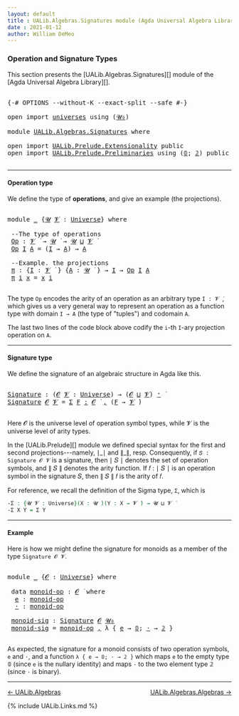 ```yaml
---
layout: default
title : UALib.Algebras.Signatures module (Agda Universal Algebra Library)
date : 2021-01-12
author: William DeMeo
---
```


### <a id="operation-and-signature-types">Operation and Signature Types</a>

This section presents the [UALib.Algebras.Signatures][] module of the [Agda Universal Algebra Library][].

<pre class="Agda">

<a id="338" class="Symbol">{-#</a> <a id="342" class="Keyword">OPTIONS</a> <a id="350" class="Pragma">--without-K</a> <a id="362" class="Pragma">--exact-split</a> <a id="376" class="Pragma">--safe</a> <a id="383" class="Symbol">#-}</a>

<a id="388" class="Keyword">open</a> <a id="393" class="Keyword">import</a> <a id="400" href="universes.html" class="Module">universes</a> <a id="410" class="Keyword">using</a> <a id="416" class="Symbol">(</a><a id="417" href="universes.html#504" class="Primitive">𝓤₀</a><a id="419" class="Symbol">)</a>

<a id="422" class="Keyword">module</a> <a id="429" href="UALib.Algebras.Signatures.html" class="Module">UALib.Algebras.Signatures</a> <a id="455" class="Keyword">where</a>

<a id="462" class="Keyword">open</a> <a id="467" class="Keyword">import</a> <a id="474" href="UALib.Prelude.Extensionality.html" class="Module">UALib.Prelude.Extensionality</a> <a id="503" class="Keyword">public</a>
<a id="510" class="Keyword">open</a> <a id="515" class="Keyword">import</a> <a id="522" href="UALib.Prelude.Preliminaries.html" class="Module">UALib.Prelude.Preliminaries</a> <a id="550" class="Keyword">using</a> <a id="556" class="Symbol">(</a><a id="557" href="MGS-MLTT.html#712" class="Function">𝟘</a><a id="558" class="Symbol">;</a> <a id="560" href="MGS-MLTT.html#2482" class="Function">𝟚</a><a id="561" class="Symbol">)</a> <a id="563" class="Keyword">public</a>

</pre>

-----------------------------------

#### <a id="operation-type">Operation type</a>

We define the type of **operations**, and give an example (the projections).

<pre class="Agda">

<a id="760" class="Keyword">module</a> <a id="767" href="UALib.Algebras.Signatures.html#767" class="Module">_</a> <a id="769" class="Symbol">{</a><a id="770" href="UALib.Algebras.Signatures.html#770" class="Bound">𝓤</a> <a id="772" href="UALib.Algebras.Signatures.html#772" class="Bound">𝓥</a> <a id="774" class="Symbol">:</a> <a id="776" href="universes.html#551" class="Postulate">Universe</a><a id="784" class="Symbol">}</a> <a id="786" class="Keyword">where</a>

 <a id="794" class="Comment">--The type of operations</a>
 <a id="820" href="UALib.Algebras.Signatures.html#820" class="Function">Op</a> <a id="823" class="Symbol">:</a> <a id="825" href="UALib.Algebras.Signatures.html#772" class="Bound">𝓥</a> <a id="827" href="universes.html#758" class="Function Operator">̇</a> <a id="829" class="Symbol">→</a> <a id="831" href="UALib.Algebras.Signatures.html#770" class="Bound">𝓤</a> <a id="833" href="universes.html#758" class="Function Operator">̇</a> <a id="835" class="Symbol">→</a> <a id="837" href="UALib.Algebras.Signatures.html#770" class="Bound">𝓤</a> <a id="839" href="Agda.Primitive.html#636" class="Primitive Operator">⊔</a> <a id="841" href="UALib.Algebras.Signatures.html#772" class="Bound">𝓥</a> <a id="843" href="universes.html#758" class="Function Operator">̇</a>
 <a id="846" href="UALib.Algebras.Signatures.html#820" class="Function">Op</a> <a id="849" href="UALib.Algebras.Signatures.html#849" class="Bound">I</a> <a id="851" href="UALib.Algebras.Signatures.html#851" class="Bound">A</a> <a id="853" class="Symbol">=</a> <a id="855" class="Symbol">(</a><a id="856" href="UALib.Algebras.Signatures.html#849" class="Bound">I</a> <a id="858" class="Symbol">→</a> <a id="860" href="UALib.Algebras.Signatures.html#851" class="Bound">A</a><a id="861" class="Symbol">)</a> <a id="863" class="Symbol">→</a> <a id="865" href="UALib.Algebras.Signatures.html#851" class="Bound">A</a>

 <a id="869" class="Comment">--Example. the projections</a>
 <a id="897" href="UALib.Algebras.Signatures.html#897" class="Function">π</a> <a id="899" class="Symbol">:</a> <a id="901" class="Symbol">{</a><a id="902" href="UALib.Algebras.Signatures.html#902" class="Bound">I</a> <a id="904" class="Symbol">:</a> <a id="906" href="UALib.Algebras.Signatures.html#772" class="Bound">𝓥</a> <a id="908" href="universes.html#758" class="Function Operator">̇</a> <a id="910" class="Symbol">}</a> <a id="912" class="Symbol">{</a><a id="913" href="UALib.Algebras.Signatures.html#913" class="Bound">A</a> <a id="915" class="Symbol">:</a> <a id="917" href="UALib.Algebras.Signatures.html#770" class="Bound">𝓤</a> <a id="919" href="universes.html#758" class="Function Operator">̇</a> <a id="921" class="Symbol">}</a> <a id="923" class="Symbol">→</a> <a id="925" href="UALib.Algebras.Signatures.html#902" class="Bound">I</a> <a id="927" class="Symbol">→</a> <a id="929" href="UALib.Algebras.Signatures.html#820" class="Function">Op</a> <a id="932" href="UALib.Algebras.Signatures.html#902" class="Bound">I</a> <a id="934" href="UALib.Algebras.Signatures.html#913" class="Bound">A</a>
 <a id="937" href="UALib.Algebras.Signatures.html#897" class="Function">π</a> <a id="939" href="UALib.Algebras.Signatures.html#939" class="Bound">i</a> <a id="941" href="UALib.Algebras.Signatures.html#941" class="Bound">x</a> <a id="943" class="Symbol">=</a> <a id="945" href="UALib.Algebras.Signatures.html#941" class="Bound">x</a> <a id="947" href="UALib.Algebras.Signatures.html#939" class="Bound">i</a>

</pre>

The type `Op` encodes the arity of an operation as an arbitrary type `I : 𝓥 ̇`, which gives us a very general way to represent an operation as a function type with domain `I → A` (the type of "tuples") and codomain `A`.

The last two lines of the code block above codify the `i`-th `I`-ary projection operation on `A`.

-----------------------------------

#### <a id="signature-type">Signature type</a>

We define the signature of an algebraic structure in Agda like this.


<pre class="Agda">

<a id="Signature"></a><a id="1452" href="UALib.Algebras.Signatures.html#1452" class="Function">Signature</a> <a id="1462" class="Symbol">:</a> <a id="1464" class="Symbol">(</a><a id="1465" href="UALib.Algebras.Signatures.html#1465" class="Bound">𝓞</a> <a id="1467" href="UALib.Algebras.Signatures.html#1467" class="Bound">𝓥</a> <a id="1469" class="Symbol">:</a> <a id="1471" href="universes.html#551" class="Postulate">Universe</a><a id="1479" class="Symbol">)</a> <a id="1481" class="Symbol">→</a> <a id="1483" class="Symbol">(</a><a id="1484" href="UALib.Algebras.Signatures.html#1465" class="Bound">𝓞</a> <a id="1486" href="Agda.Primitive.html#636" class="Primitive Operator">⊔</a> <a id="1488" href="UALib.Algebras.Signatures.html#1467" class="Bound">𝓥</a><a id="1489" class="Symbol">)</a> <a id="1491" href="universes.html#527" class="Primitive Operator">⁺</a> <a id="1493" href="universes.html#758" class="Function Operator">̇</a>
<a id="1495" href="UALib.Algebras.Signatures.html#1452" class="Function">Signature</a> <a id="1505" href="UALib.Algebras.Signatures.html#1505" class="Bound">𝓞</a> <a id="1507" href="UALib.Algebras.Signatures.html#1507" class="Bound">𝓥</a> <a id="1509" class="Symbol">=</a> <a id="1511" href="MGS-MLTT.html#3074" class="Function">Σ</a> <a id="1513" href="UALib.Algebras.Signatures.html#1513" class="Bound">F</a> <a id="1515" href="MGS-MLTT.html#3074" class="Function">꞉</a> <a id="1517" href="UALib.Algebras.Signatures.html#1505" class="Bound">𝓞</a> <a id="1519" href="universes.html#758" class="Function Operator">̇</a> <a id="1521" href="MGS-MLTT.html#3074" class="Function">,</a> <a id="1523" class="Symbol">(</a><a id="1524" href="UALib.Algebras.Signatures.html#1513" class="Bound">F</a> <a id="1526" class="Symbol">→</a> <a id="1528" href="UALib.Algebras.Signatures.html#1507" class="Bound">𝓥</a> <a id="1530" href="universes.html#758" class="Function Operator">̇</a><a id="1531" class="Symbol">)</a>

</pre>

Here 𝓞 is the universe level of operation symbol types, while 𝓥 is the universe level of arity types.

In the [UALib.Prelude][] module we defined special syntax for the first and second projections---namely, ∣\_∣ and ∥\_∥, resp. Consequently, if `𝑆 : Signature 𝓞 𝓥` is a signature, then ∣ 𝑆 ∣ denotes the set of operation symbols, and ∥ 𝑆 ∥ denotes the arity function. If 𝑓 : ∣ 𝑆 ∣ is an operation symbol in the signature 𝑆, then ∥ 𝑆 ∥ 𝑓 is the arity of 𝑓.

For reference, we recall the definition of the Sigma type, `Σ`, which is

```agda
-Σ : {𝓤 𝓥 : Universe}(X : 𝓤 ̇)(Y : X → 𝓥 ̇) → 𝓤 ⊔ 𝓥 ̇
-Σ X Y = Σ Y
```

------------------------------------

#### <a id="Example">Example</a>

Here is how we might define the signature for monoids as a member of the type `Signature 𝓞 𝓥`.

<pre class="Agda">

<a id="2340" class="Keyword">module</a> <a id="2347" href="UALib.Algebras.Signatures.html#2347" class="Module">_</a> <a id="2349" class="Symbol">{</a><a id="2350" href="UALib.Algebras.Signatures.html#2350" class="Bound">𝓞</a> <a id="2352" class="Symbol">:</a> <a id="2354" href="universes.html#551" class="Postulate">Universe</a><a id="2362" class="Symbol">}</a> <a id="2364" class="Keyword">where</a>

 <a id="2372" class="Keyword">data</a> <a id="2377" href="UALib.Algebras.Signatures.html#2377" class="Datatype">monoid-op</a> <a id="2387" class="Symbol">:</a> <a id="2389" href="UALib.Algebras.Signatures.html#2350" class="Bound">𝓞</a> <a id="2391" href="universes.html#758" class="Function Operator">̇</a> <a id="2393" class="Keyword">where</a>
  <a id="2401" href="UALib.Algebras.Signatures.html#2401" class="InductiveConstructor">e</a> <a id="2403" class="Symbol">:</a> <a id="2405" href="UALib.Algebras.Signatures.html#2377" class="Datatype">monoid-op</a>
  <a id="2417" href="UALib.Algebras.Signatures.html#2417" class="InductiveConstructor">·</a> <a id="2419" class="Symbol">:</a> <a id="2421" href="UALib.Algebras.Signatures.html#2377" class="Datatype">monoid-op</a>

 <a id="2433" href="UALib.Algebras.Signatures.html#2433" class="Function">monoid-sig</a> <a id="2444" class="Symbol">:</a> <a id="2446" href="UALib.Algebras.Signatures.html#1452" class="Function">Signature</a> <a id="2456" href="UALib.Algebras.Signatures.html#2350" class="Bound">𝓞</a> <a id="2458" href="universes.html#504" class="Primitive">𝓤₀</a>
 <a id="2462" href="UALib.Algebras.Signatures.html#2433" class="Function">monoid-sig</a> <a id="2473" class="Symbol">=</a> <a id="2475" href="UALib.Algebras.Signatures.html#2377" class="Datatype">monoid-op</a> <a id="2485" href="UALib.Prelude.Preliminaries.html#5763" class="InductiveConstructor Operator">,</a> <a id="2487" class="Symbol">λ</a> <a id="2489" class="Symbol">{</a> <a id="2491" href="UALib.Algebras.Signatures.html#2401" class="InductiveConstructor">e</a> <a id="2493" class="Symbol">→</a> <a id="2495" href="MGS-MLTT.html#712" class="Function">𝟘</a><a id="2496" class="Symbol">;</a> <a id="2498" href="UALib.Algebras.Signatures.html#2417" class="InductiveConstructor">·</a> <a id="2500" class="Symbol">→</a> <a id="2502" href="MGS-MLTT.html#2482" class="Function">𝟚</a> <a id="2504" class="Symbol">}</a>

</pre>

As expected, the signature for a monoid consists of two operation symbols, `e` and `·`, and a function `λ { e → 𝟘; · → 𝟚 }` which maps `e` to the empty type 𝟘 (since `e` is the nullary identity) and maps `·` to the two element type 𝟚 (since `·` is binary).

-------------------------------------

[← UALib.Algebras](UALib.Algebras.html)
<span style="float:right;">[UALib.Algebras.Algebras →](UALib.Algebras.Algebras.html)</span>


{% include UALib.Links.md %}

